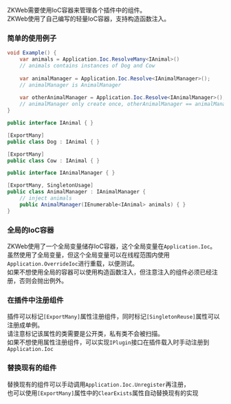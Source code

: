 ZKWeb需要使用IoC容器来管理各个插件中的组件。<br/>
ZKWeb使用了自己编写的轻量IoC容器，支持构造函数注入。<br/>

### 简单的使用例子

``` csharp
void Example() {
	var animals = Application.Ioc.ResolveMany<IAnimal>()
	// animals contains instances of Dog and Cow
	
	var animalManager = Application.Ioc.Resolve<IAnimalManager>();
	// animalManager is AnimalManager
	
	var otherAnimalManager = Application.Ioc.Resolve<IAnimalManager>();
	// animalManager only create once, otherAnimalManager == animalManager
}

public interface IAnimal { }

[ExportMany]
public class Dog : IAnimal { }

[ExportMany]
public class Cow : IAnimal { }

public interface IAnimalManager { }

[ExportMany, SingletonUsage]
public class AnimalManager : IAnimalManager {
	// inject animals
	public AnimalManager(IEnumerable<IAnimal> animals) { }
}
```

### 全局的IoC容器

ZKWeb使用了一个全局变量储存IoC容器，这个全局变量在`Application.Ioc`。<br/>
虽然使用了全局变量，但这个全局变量可以在线程范围内使用`Application.OverrideIoc`进行重载，以便测试。<br/>
如果不想使用全局的容器可以使用构造函数注入，但注意注入的组件必须已经注册，否则会抛出例外。<br/>

### 在插件中注册组件

插件可以标记`[ExportMany]`属性注册组件，同时标记`[SingletonReuse]`属性可以注册成单例。<br/>
请注意标记该属性的类需要是公开类，私有类不会被扫描。<br/>
如果不想使用属性注册组件，可以实现`IPlugin`接口在插件载入时手动注册到`Application.Ioc`

### 替换现有的组件

替换现有的组件可以手动调用`Application.Ioc.Unregister`再注册，<br/>
也可以使用`[ExportMany]`属性中的`ClearExists`属性自动替换现有的实现
